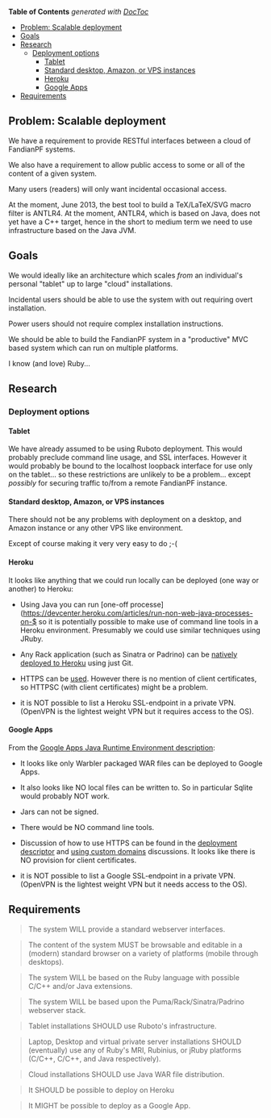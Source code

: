 **Table of Contents**  *generated with [DocToc](http://doctoc.herokuapp.com/)*

- [Problem: Scalable deployment](#problem-scalable-deployment)
- [Goals](#goals)
- [Research](#research)
	- [Deployment options](#deployment-options)
		- [Tablet](#tablet)
		- [Standard desktop, Amazon, or VPS instances](#standard-desktop-amazon-or-vps-instances)
		- [Heroku](#heroku)
		- [Google Apps](#google-apps)
- [Requirements](#requirements)

## Problem: Scalable deployment

We have a requirement to provide RESTful interfaces between a cloud of
FandianPF systems.

We also have a requirement to allow public access to some or all of the
content of a given system.

Many users (readers) will only want incidental occasional access.

At the moment, June 2013, the best tool to build a TeX/LaTeX/SVG macro
filter is ANTLR4.  At the moment, ANTLR4, which is based on Java, does
not yet have a C++ target, hence in the short to medium term we need to
use infrastructure based on the Java JVM.

## Goals

We would ideally like an architecture which scales *from* an
individual's personal "tablet" up to large "cloud" installations.

Incidental users should be able to use the system with out requiring
overt installation.

Power users should not require complex installation instructions.

We should be able to build the FandianPF system in a "productive" MVC
based system which can run on multiple platforms.

I know (and love) Ruby...

## Research

### Deployment options

#### Tablet

We have already assumed to be using Ruboto deployment. This would
probably preclude command line usage, and SSL interfaces. However it
would probably be bound to the localhost loopback interface for use only
on the tablet... so these restrictions are unlikely to be a problem...
except *possibly* for securing traffic to/from a remote FandianPF
instance.

#### Standard desktop, Amazon, or VPS instances

There should not be any problems with deployment on a desktop, and
Amazon instance or any other VPS like environment.

Except of course making it very very easy to do ;-(

#### Heroku

It looks like anything that we could run locally can be deployed (one
way or another) to Heroku:

 * Using Java you can run [one-off
processe](https://devcenter.heroku.com/articles/run-non-web-java-processes-on-$
so it is potentially possible to make use of command line tools in a
Heroku environment.  Presumably we could use similar techniques using
JRuby.

 * Any Rack application (such as Sinatra or Padrino) can be [natively
deployed to Heroku](https://devcenter.heroku.com/articles/rack) using
just Git.

 * HTTPS can be
[used](https://devcenter.heroku.com/articles/ssl-endpoint). However
there is no mention of client certificates, so HTTPSC (with client
certificates) might be a problem.

 * it is NOT possible to list a Heroku SSL-endpoint in a private VPN.
(OpenVPN is the lightest weight VPN but it requires access to the OS).

#### Google Apps

From the [Google Apps Java Runtime Environment
description](https://developers.google.com/appengine/docs/java/):

 * It looks like only Warbler packaged WAR files can be deployed to
Google Apps.

 * It also looks like NO local files can be written to. So in
particular Sqlite would probably NOT work.

 * Jars can not be signed.

 * There would be NO command line tools.

 * Discussion of how to use HTTPS can be found in the [deployment
descriptor](https://developers.google.com/appengine/docs/java/config/webxml)
and [using custom
domains](https://developers.google.com/appengine/docs/ssl) discussions.
It looks like there is NO provision for client certificates.

 * it is NOT possible to list a Google SSL-endpoint in a private VPN.
(OpenVPN is the lightest weight VPN but it needs access to the OS).

## Requirements

> The system WILL provide a standard webserver interfaces.

> The content of the system MUST be browsable and editable in a
> (modern) standard browser on a variety of platforms (mobile through
> desktops).

> The system WILL be based on the Ruby language with possible
> C/C++ and/or Java extensions.

> The system WILL be based upon the Puma/Rack/Sinatra/Padrino webserver
> stack.

> Tablet installations SHOULD use Ruboto's infrastructure.

> Laptop, Desktop and virtual private server installations SHOULD
> (eventually) use any of Ruby's MRI, Rubinius, or jRuby platforms
> (C/C++, C/C++, and Java respectively).

> Cloud installations SHOULD use Java WAR file distribution.

> It SHOULD be possible to deploy on Heroku

> It MIGHT be possible to deploy as a Google App.


